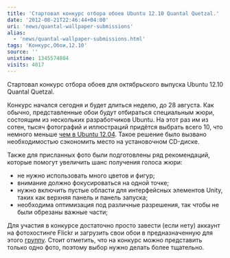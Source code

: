 ```yaml
---
title: 'Стартовал конкурс отбора обоев Ubuntu 12.10 Quantal Quetzal.'
date: '2012-08-21T22:46:44+04:00'
uri: 'news/quantal-wallpaper-submissions'
alias: 
  - 'news/quantal-wallpaper-submissions.html'
tags: 'Конкурс,Обои,12.10'
source: ''
unixtime: 1345574804
visits: 4017
---
```

Стартовал конкурс отбора обоев для октябрьского выпуска Ubuntu 12.10 Quantal Quetzal.
 
Конкурс начался сегодня и будет длиться неделю, до 28 августа. Как обычно, представленные обои будут отбираться специальным жюри, состоящим из нескольких разработчиков Ubuntu. На этот раз им из сотен, тысяч фотографий и иллюстраций придётся выбрать всего 10, что немного меньше [чем в Ubuntu 12.04](news/13-wallpapers-ubuntu-12-04). Такое решение было вызвано необходимостью сэкономить место на установочном CD-диске.

Также для присланных фото были подготовлены ряд рекомендаций, которые помогут увеличить шанс получения голоса жюри:

*   не нужно использовать много цветов и фигур;
*   внимание должно фокусироваться на одной точке;
*   нужно включить пустые области для интерфейсных элементов Unity, таких как верхняя панель и панель запуска;
*   необходима оптимизация под различные разрешения, так чтобы не были обрезаны важные части;

Для участия в конкурсе достаточно просто завести (если нету) аккаунт на фотохостинге Flickr и загрузить свои обои в предназначенную для этого [группу](http://www.flickr.com/groups/2024622@N25/). Стоит отметить, что на конкурс можно представить только одно фото, поэтому выбор нужно делать более тщательно.
